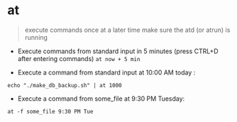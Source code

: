 # at

> execute commands once at a later time
> make sure the atd (or atrun) is running

- Execute commands from standard input in 5 minutes
  (press CTRL+D after entering commands)
`at now + 5 min`

- Execute a command from standard input at 10:00 AM today :

`echo "./make_db_backup.sh" | at 1000`

- Execute a command from some_file at 9:30 PM Tuesday:

`at -f some_file 9:30 PM Tue`
